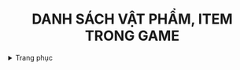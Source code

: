 <span>

<div align="center">

  # DANH SÁCH VẬT PHẨM, ITEM TRONG GAME

</div>

<details>
  <summary>Trang phục</summary>

| ID | TÊN               | MÔ TẢ                |
|----|-------------------|----------------------|
| 0  |    Áo vải ba lỗ   | Giúp giảm sát thương |
| 1  |     Áo sợi len    | Giúp giảm sát thương |
| 2  |     Áo vải thô    | Giúp giảm sát thương |
| 3  |     Áo vải dày    | Giúp giảm sát thương |
| 4  |    Áo len Pico    | Giúp giảm sát thương |
| 5  | Áo giáp sắt       | Giúp giảm sát thương |
| 6  | Quần vải đen      | Giúp tăng HP         |
| 7  | Quần sợi len      | Giúp tăng HP         |
| 8  | Quần vải thô      | Giúp tăng HP         |
| 9  | Quần vải dày      | Giúp tăng HP         |
| 10 | Quần vải thô Pico | Giúp tăng HP         |
| 11 | Quần giáp sắt     | Giúp tăng HP         |

</details>
</span>
